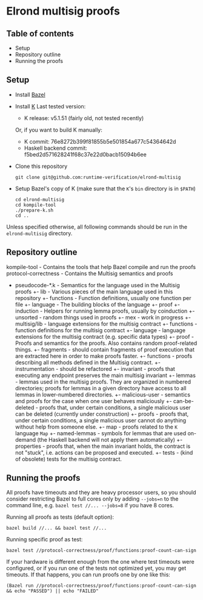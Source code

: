 Elrond multisig proofs
======================

Table of contents
-----------------
* Setup
* Repository outline
* Running the proofs

Setup
-----

* Install [Bazel](https://docs.Bazel.build/versions/4.0.0/install.html)
* Install [K](https://github.com/kframework/k/releases)
  Last tested version:
  - K release: v5.1.51 (fairly old, not tested recently)

  Or, if you want to build K manually:
  - K commit: 76e8272b399f81855b5e501854a677c54364642d
  - Haskell backend commit: f5bed2d571628241f68c37e22d0bacb15094b6ee
* Clone this repository
  ```
  git clone git@github.com:runtime-verification/elrond-multisig
  ```
* Setup Bazel's copy of K (make sure that the `K`'s `bin` directory is in `$PATH`)
  ```
  cd elrond-multisig
  cd kompile-tool
  ./prepare-k.sh
  cd ..
  ```

Unless specified otherwise, all following commands should be run in the
`elrond-multisig` directory.

Repository outline
------------------
kompile-tool
        - Contains the tools that help Bazel compile and run the proofs
protocol-correctness
        - Contains the Multisig semantics and proofs
  * pseudocode-*.k
        - Semantics for the language used in the Multisig proofs
+- lib
        - Various pieces of the main language used in this repository
  +- functions
        - Function definitions, usually one function per file
  +- language
        - The building blocks of the language
  +- proof
    +- induction
        - Helpers for running lemma proofs, usually by coinduction
    +- unsorted
        - random things used in proofs
+- mex
        - work in progress
+- multisig/lib
        - language extensions for the multisig contract
  +- functions
        - function definitions for the multisig contract
  +- language
        - language extensions for the multisig contract (e.g. specific data types)
+- proof
        - Proofs and semantics for the proofs. Also contains random
          proof-related things.
  +- fragments
        - should contain fragments of proof execution that are extracted here
          in order to make proofs faster.
  +- functions
        - proofs describing all methods defined in the Multisig contract.
  +- instrumentation
        - should be refactored
  +- invariant
        - proofs that executing any endpoint preserves the main multisig
          invariant
  +- lemmas
        - lemmas used in the multisig proofs. They are organized in numbered
          directories; proofs for lemmas in a given directory have access to
          all lemmas in lower-numbered directories.
  +- malicious-user
        - semantics and proofs for the case when one user behaves maliciously
    +- can-be-deleted
        - proofs that, under certain conditions, a single malicious user
          can be deleted (currently under construction)
    +- proofs
        - proofs that, under certain conditions, a single malicious user
          cannot do anything without help from someone else.
  +- map
        - proofs related to the `K` language `Map`
  +- named-lemmas
        - symbols for lemmas that are used on-demand (the Haskell backend will
          not apply them automatically)
  +- properties
        - proofs that, when the main invariant holds, the contract is not
          "stuck", i.e. actions can be proposed and executed.
+- tests
        - (kind of obsolete) tests for the multisig contract.

Running the proofs
------------------

All proofs have timeouts and they are heavy processor users, so you should
consider restricting Bazel to full cores only by adding `--jobs=n` to the
command line, e.g. `bazel test //... --jobs=8` if you have 8 cores.

Running all proofs as tests (default option):
```
bazel build //... && bazel test //...
```

Running specific proof as test:
```
bazel test //protocol-correctness/proof/functions:proof-count-can-sign
```

If your hardware is different enough from the one where test timeouts were
configured, or if you run one of the tests not optimized yet, you may
get timeouts. If that happens, you can run proofs one by one like this:
```
(Bazel run //protocol-correctness/proof/functions:proof-count-can-sign && echo "PASSED") || echo "FAILED"
```
